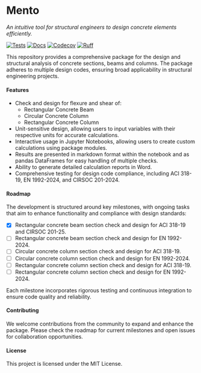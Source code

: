 # Mento
*An intuitive tool for structural engineers to design concrete elements efficiently.*

[![Tests](https://github.com/mihdicaballero/mento/actions/workflows/tests.yml/badge.svg)][tests]
[![Docs](https://readthedocs.org/projects/mento-docs/badge/?version=latest)](https://mento-docs.readthedocs.io/en/latest/?badge=latest)
[![Codecov](https://codecov.io/gh/robbievanleeuwen/concrete-properties/branch/master/graph/badge.svg)][codecov]
[![Ruff](https://img.shields.io/endpoint?url=https://raw.githubusercontent.com/charliermarsh/ruff/main/assets/badge/v2.json)][ruff]

[tests]: https://github.com/mihdicaballero/mento/actions/workflows/tests.yml
[ruff]: https://github.com/charliermarsh/ruff
[codecov]: https://app.codecov.io/github/mihdicaballero/mento

This repository provides a comprehensive package for the design and structural analysis of concrete sections, beams and columns. The package adheres to multiple design codes, ensuring broad applicability in structural engineering projects.

#### Features
- Check and design for flexure and shear of:
    - Rectangular Concrete Beam
    - Circular Concrete Column
    - Rectangular Concrete Column
- Unit-sensitive design, allowing users to input variables with their respective units for accurate calculations.
- Interactive usage in Jupyter Notebooks, allowing users to create custom calculations using package modules.
- Results are presented in markdown format within the notebook and as pandas DataFrames for easy handling of multiple checks.
- Ability to generate detailed calculation reports in Word.
- Comprehensive testing for design code compliance, including ACI 318-19, EN 1992-2024, and CIRSOC 201-2024.

#### Roadmap
The development is structured around key milestones, with ongoing tasks that aim to enhance functionality and compliance with design standards:
- [x] Rectangular concrete beam section check and design for ACI 318-19 and CIRSOC 201-25.
- [ ] Rectangular concrete beam section check and design for EN 1992-2024.
- [ ] Circular concrete column section check and design for ACI 318-19.
- [ ] Circular concrete column section check and design for EN 1992-2024.
- [ ] Rectangular concrete column section check and design for ACI 318-19.
- [ ] Rectangular concrete column section check and design for EN 1992-2024.

Each milestone incorporates rigorous testing and continuous integration to ensure code quality and reliability.

#### Contributing
We welcome contributions from the community to expand and enhance the package. Please check the roadmap for current milestones and open issues for collaboration opportunities.

#### License
This project is licensed under the MIT License.